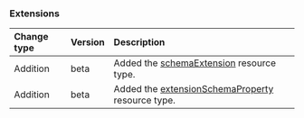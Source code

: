 ### Extensions

| **Change type** | **Version** | **Description** |
|:---|:---|:---|
|Addition|beta|Added the [schemaExtension](https://docs.microsoft.com/en-us/graph/api/resources/schemaExtension?view=graph-rest-beta) resource type.|
|Addition|beta|Added the [extensionSchemaProperty](https://docs.microsoft.com/en-us/graph/api/resources/extensionSchemaProperty?view=graph-rest-beta) resource type.|
